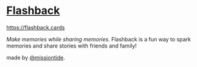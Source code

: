 # [Flashback](https://flashback-cards.vercel.app/)

https://flashback.cards

*Make memories while sharing memories.*
Flashback is a fun way to spark memories and share stories
with friends and family! 

made by [@missiontide](https://missiontide.com).
